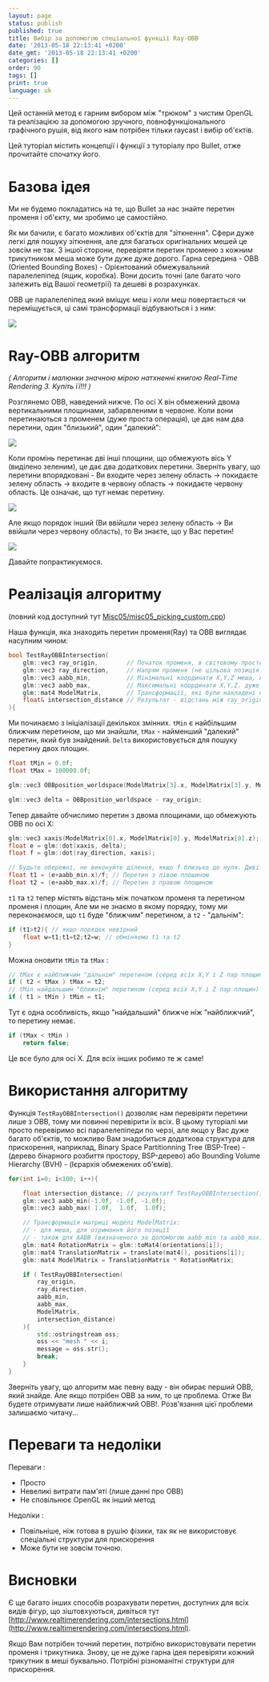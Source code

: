 ```yaml
---
layout: page
status: publish
published: true
title: Вибір за допомогою спеціальної функції Ray-OBB
date: '2013-05-18 22:13:41 +0200'
date_gmt: '2013-05-18 22:13:41 +0200'
categories: []
order: 90
tags: []
print: true
language: uk
---
```


Цей останній метод є гарним вибором між "трюком" з чистим OpenGL та реалізацією за допомогою зручного, повнофункціонального графічного рушія, від якого нам потрібен тільки raycast і вибір об'єктів.

Цей туторіал містить концепції і функції з туторіалу про Bullet, отже прочитайте спочатку його.

# Базова ідея

Ми не будемо покладатись на те, що Bullet за нас знайте перетин променя і об'єкту, ми зробимо це самостійно.

Як ми бачили, є багато можливих об'єктів для "зіткнення". Сфери дуже легкі для пошуку зіткнення, але для багатьох оригінальних мешей це зовсім не так. З іншої сторони, перевіряти перетин променю з кожним трикутником меша може бути дуже дуже дорого. Гарна середина - OBB (Oriented Bounding Boxes) - Орієнтований обмежувальний паралелепіпед (ящик, коробка). Вони досить точні (але багато чого залежить від Вашої геометрії) та дешеві в розрахунках.

OBB це паралелепіпед який вміщує меш і коли меш повертається чи переміщується, ці самі трансформації відбуваються і з ним:

![]({{site.baseurl}}/assets/images/tuto-picking-obb/OBB.png)


# Ray-OBB алгоритм

*( Алгоритм і малюнки значною мірою  натхненні книгою Real-Time Rendering 3. Купіть її!!! )*

Розглянемо OBB, наведений нижче. По осі X він обмежений двома вертикальними площинами, забарвленими в червоне. Коли вони перетинаються з променем (дуже проста операція), це дає нам два перетини, один "близький", один "далекий":

![]({{site.baseurl}}/assets/images/tuto-picking-obb/RayObb11.png)

Коли промінь перетинає дві інші площини, що обмежують вісь Y (виділено зеленим), це дає два додаткових перетини. Зверніть увагу, що перетини впорядковані - Ви входите через зелену область -> покидаєте зелену область -> входите в червону область -> покидаєте червону область. Це означає, що тут немає перетину.

![]({{site.baseurl}}/assets/images/tuto-picking-obb/RayObb21.png)

Але якщо порядок інший (Ви ввійшли через зелену область -> Ви ввійшли через червону область), то Ви знаєте, що у Вас перетин!

![]({{site.baseurl}}/assets/images/tuto-picking-obb/RayOBB31.png)


Давайте попрактикуємося.

# Реалізація алгоритму

(повний код доступний тут [Misc05/misc05_picking_custom.cpp](https://github.com/opengl-tutorials/ogl/blob/master/misc05_picking/misc05_picking_custom.cpp))

Наша функція, яка знаходить перетин променя(Ray) та OBB виглядає насупним чином:

``` cpp
bool TestRayOBBIntersection(
	glm::vec3 ray_origin,        // Початок променя, в світовому просторі
	glm::vec3 ray_direction,     // Напрям променя (не цільова позиція!) в світовому просторі. Має бути нормалізованою.
	glm::vec3 aabb_min,          // Мінімальні координати X,Y,Z меша, коли він повністю не трансформований.
	glm::vec3 aabb_max,          // Максимальні координати X,Y,Z. дуже часто це aabb_min*-1 якщо Ваш меш відцентровано, але це не завжди так.
	glm::mat4 ModelMatrix,       // Трансформації, які були накладені на меш. (і які повинні бути накладені на обмежувальний паралелепіпед)
	float& intersection_distance // Результат - відстань між ray_origin і перетином з OBB
){
```
Ми починаємо з ініціалізації декількох змінних. `tMin` є найбільшим ближчим перетином, що ми знайшли, `tMax` - найменший "далекий" перетин, який був знайдений. `Delta` використовується для пошуку перетину двох площин.

``` cpp
float tMin = 0.0f;
float tMax = 100000.0f;

glm::vec3 OBBposition_worldspace(ModelMatrix[3].x, ModelMatrix[3].y, ModelMatrix[3].z);

glm::vec3 delta = OBBposition_worldspace - ray_origin;
```

Тепер давайте обчислимо перетин з двома площинами, що обмежують OBB по осі X:

``` cpp
glm::vec3 xaxis(ModelMatrix[0].x, ModelMatrix[0].y, ModelMatrix[0].z);
float e = glm::dot(xaxis, delta);
float f = glm::dot(ray_direction, xaxis);

// Будьте обережні, не виконуйте ділення, якщо f близьке до нуля. Дивіться повний код для деталей.
float t1 = (e+aabb_min.x)/f; // Перетин з лівою площиною
float t2 = (e+aabb_max.x)/f; // Перетин з правою площиною
```

`t1` та `t2` тепер містять відстань між початком променя та перетином променя і площин, Але ми не знаємо в якому порядку, тому ми переконаємося, що `t1` буде "ближчим" перетином, а `t2` - "дальнім":

``` cpp
if (t1>t2){ // якщо порядок невірний
	float w=t1;t1=t2;t2=w; // обміняємо t1 та t2
}
```

Можна оновити `tMin` та `tMax` :

``` cpp
// tMax є найближчим "дальнім" перетином (серед всіх X,Y і Z пар площин)
if ( t2 < tMax ) tMax = t2;
// tMin найдальшим "ближнім" перетином (серед всіх X,Y і Z пар площин)
if ( t1 > tMin ) tMin = t1;
```

Тут є одна особливість, якщо "найдальший" ближче ніж "найближчий", то перетину немає.

``` cpp
if (tMax < tMin )
	return false;
```

Це все було для осі Х. Для всіх інших робимо те ж саме!
 

# Використання алгоритму

Функція `TestRayOBBIntersection()` дозволяє нам перевіряти перетини лише з OBB, тому ми повинні перевірити їх всіх. В цьому туторіалі ми просто перевіримо всі паралелепіпеди по черзі, але якщо у Вас дуже багато об'єктів, то можливо Вам знадобиться додаткова структура для прискорення, наприклад, Binary Space Partitionning Tree (BSP-Tree) - (дерево бінарного розбиття простору, BSP-дерево) або Bounding Volume Hierarchy (BVH) - (Ієрархія обмежених об'ємів).

``` cpp
for(int i=0; i<100; i++){

	float intersection_distance; // результатf TestRayOBBIntersection()
	glm::vec3 aabb_min(-1.0f, -1.0f, -1.0f);
	glm::vec3 aabb_max( 1.0f,  1.0f,  1.0f);

	// Трансформація матриці моделі ModelMatrix:
	// - для меша, для отримання його позиції
	// - також для AABB (визначеного за допомогою aabb_min та aabb_max) в OBB
	glm::mat4 RotationMatrix = glm::toMat4(orientations[i]);
	glm::mat4 TranslationMatrix = translate(mat4(), positions[i]);
	glm::mat4 ModelMatrix = TranslationMatrix * RotationMatrix;

	if ( TestRayOBBIntersection(
		ray_origin, 
		ray_direction, 
		aabb_min, 
		aabb_max,
		ModelMatrix,
		intersection_distance)
	){
		std::ostringstream oss;
		oss << "mesh " << i;
		message = oss.str();
		break;
	}
}
```

Зверніть увагу, що алгоритм має певну ваду - він обирає перший OBB, який знайде. Але якщо потрібен OBB за ним, то це проблема. Отже Ви будете отримувати лише найближчий OBB!. Розв'язання цієї проблеми залишаємо читачу...

# Переваги та недоліки

Переваги :

* Просто
* Невеликі витрати пам'яті (лише данні про OBB)
* Не сповільнює OpenGL як інший метод

Недоліки :

* Повільніше, ніж готова в рушію фізики, так як не використовує спеціальні структури для прискорення
* Може бути не зовсім точною.

 

# Висновки

Є ще багато інших способів розрахувати перетин, доступних для всіх видів фігур, що зіштовхуються, дивіться тут [http://www.realtimerendering.com/intersections.html](http://www.realtimerendering.com/intersections.html).

Якщо Вам потрібен точний перетин, потрібно використовувати перетин променя і трикутника. Знову, це не дуже гарна ідея перевіряти кожний трикутник в меші буквально.  Потрібні різноманітні структури для прискорення.